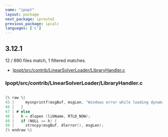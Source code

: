 ```yaml
---
name: "ipopt"
layout: package
next_package: iproute2
previous_package: ipcalc
languages: ['c']
---
```

## 3.12.1
12 / 690 files match, 1 filtered matches.

 - [Ipopt/src/contrib/LinearSolverLoader/LibraryHandler.c](#ipoptsrccontriblinearsolverloaderlibraryhandlerc)

### Ipopt/src/contrib/LinearSolverLoader/LibraryHandler.c

```c

{% raw %}
45 |     mysnprintf(msgBuf, msgLen, "Windows error while loading dynamic library %s, error = %d.\n(see http://msdn.microsoft.com/en-us/library/ms681381%%28v=vs.85%%29.aspx)\n", libName, GetLastError());
46 |   }
47 | # else
48 |   h = dlopen (libName, RTLD_NOW);
49 |   if (NULL == h) {
50 |     strncpy(msgBuf, dlerror(), msgLen);
{% endraw %}

```
